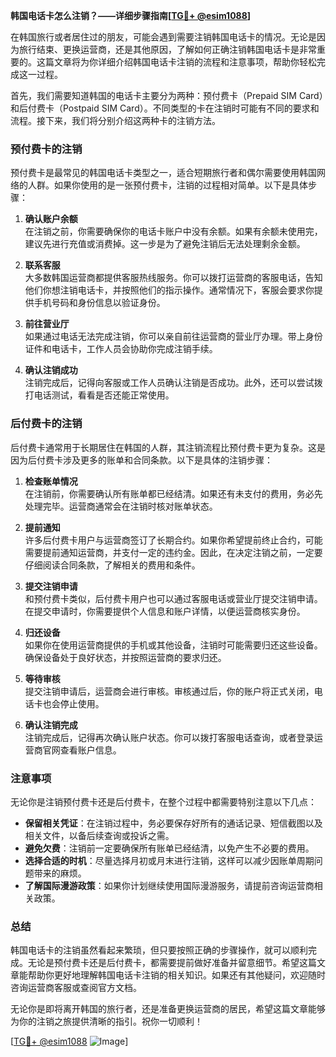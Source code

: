 **韩国电话卡怎么注销？——详细步骤指南[[TG💪+ @esim1088](https://t.me/s/esim1088)]**

在韩国旅行或者居住过的朋友，可能会遇到需要注销韩国电话卡的情况。无论是因为旅行结束、更换运营商，还是其他原因，了解如何正确注销韩国电话卡是非常重要的。这篇文章将为你详细介绍韩国电话卡注销的流程和注意事项，帮助你轻松完成这一过程。

首先，我们需要知道韩国的电话卡主要分为两种：预付费卡（Prepaid SIM Card）和后付费卡（Postpaid SIM Card）。不同类型的卡在注销时可能有不同的要求和流程。接下来，我们将分别介绍这两种卡的注销方法。

### 预付费卡的注销

预付费卡是最常见的韩国电话卡类型之一，适合短期旅行者和偶尔需要使用韩国网络的人群。如果你使用的是一张预付费卡，注销的过程相对简单。以下是具体步骤：

1. **确认账户余额**  
   在注销之前，你需要确保你的电话卡账户中没有余额。如果有余额未使用完，建议先进行充值或消费掉。这一步是为了避免注销后无法处理剩余金额。

2. **联系客服**  
   大多数韩国运营商都提供客服热线服务。你可以拨打运营商的客服电话，告知他们你想注销电话卡，并按照他们的指示操作。通常情况下，客服会要求你提供手机号码和身份信息以验证身份。

3. **前往营业厅**  
   如果通过电话无法完成注销，你可以亲自前往运营商的营业厅办理。带上身份证件和电话卡，工作人员会协助你完成注销手续。

4. **确认注销成功**  
   注销完成后，记得向客服或工作人员确认注销是否成功。此外，还可以尝试拨打电话测试，看看是否还能正常使用。

### 后付费卡的注销

后付费卡通常用于长期居住在韩国的人群，其注销流程比预付费卡更为复杂。这是因为后付费卡涉及更多的账单和合同条款。以下是具体的注销步骤：

1. **检查账单情况**  
   在注销前，你需要确认所有账单都已经结清。如果还有未支付的费用，务必先处理完毕。运营商通常会在注销时核对账单状态。

2. **提前通知**  
   许多后付费卡用户与运营商签订了长期合约。如果你希望提前终止合约，可能需要提前通知运营商，并支付一定的违约金。因此，在决定注销之前，一定要仔细阅读合同条款，了解相关的费用和条件。

3. **提交注销申请**  
   和预付费卡类似，后付费卡用户也可以通过客服电话或营业厅提交注销申请。在提交申请时，你需要提供个人信息和账户详情，以便运营商核实身份。

4. **归还设备**  
   如果你在使用运营商提供的手机或其他设备，注销时可能需要归还这些设备。确保设备处于良好状态，并按照运营商的要求归还。

5. **等待审核**  
   提交注销申请后，运营商会进行审核。审核通过后，你的账户将正式关闭，电话卡也会停止使用。

6. **确认注销完成**  
   注销完成后，记得再次确认账户状态。你可以拨打客服电话查询，或者登录运营商官网查看账户信息。

### 注意事项

无论你是注销预付费卡还是后付费卡，在整个过程中都需要特别注意以下几点：

- **保留相关凭证**：在注销过程中，务必要保存好所有的通话记录、短信截图以及相关文件，以备后续查询或投诉之需。
- **避免欠费**：注销前一定要确保所有账单已经结清，以免产生不必要的费用。
- **选择合适的时机**：尽量选择月初或月末进行注销，这样可以减少因账单周期问题带来的麻烦。
- **了解国际漫游政策**：如果你计划继续使用国际漫游服务，请提前咨询运营商相关政策。

### 总结

韩国电话卡的注销虽然看起来繁琐，但只要按照正确的步骤操作，就可以顺利完成。无论是预付费卡还是后付费卡，都需要提前做好准备并留意细节。希望这篇文章能帮助你更好地理解韩国电话卡注销的相关知识。如果还有其他疑问，欢迎随时咨询运营商客服或查阅官方文档。

无论你是即将离开韩国的旅行者，还是准备更换运营商的居民，希望这篇文章能够为你的注销之旅提供清晰的指引。祝你一切顺利！

[[TG💪+ @esim1088](https://t.me/s/esim1088) ![Image](https://i.postimg.cc/4NQfJmqS/Snipaste-2025-05-13-00-14-12.png)]